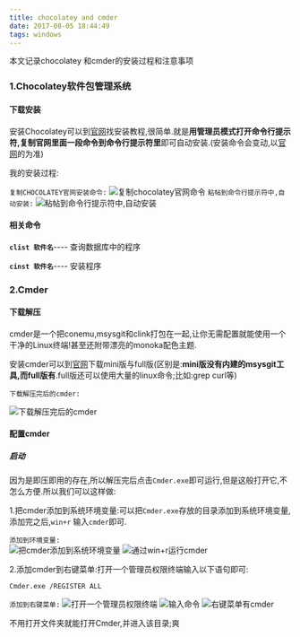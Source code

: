 ```yaml
---
title: chocolatey and cmder
date: 2017-08-05 18:44:49
tags: windows
---
```

本文记录chocolatey 和cmder的安装过程和注意事项<!--more-->

### 1.Chocolatey软件包管理系统

#### 下载安装

安装Chocolatey可以到[官网](https://chocolatey.org/install)找安装教程,很简单.就是**用管理员模式打开命令行提示符,复制官网里面一段命令到命令行提示符里**即可自动安装.(安装命令会变动,以[官网](https://chocolatey.org/install)的为准)

我的安装过程:

`复制CHOCOLATEY官网安装命令:`
![复制chocolatey官网命令](http://i.imgur.com/W9Qw6CY.jpg)
`粘帖到命令行提示符中,自动安装:`
![粘帖到命令行提示符中,自动安装](http://i.imgur.com/DC6NNNX.jpg)

#### 相关命令

**`clist 软件名`**----  查询数据库中的程序

**`cinst 软件名`**----  安装程序

### 2.Cmder

#### 下载解压

cmder是一个把conemu,msysgit和clink打包在一起,让你无需配置就能使用一个干净的Linux终端!甚至还附带漂亮的monoka配色主题.

安装cmder可以到[官网](http://cmder.net/)下载mini版与full版(区别是:**mini版没有内建的msysgit工具,而full版有**.full版还可以使用大量的linux命令;比如:grep curl等)

`下载解压完后的cmder:`

![下载解压完后的cmder](http://i.imgur.com/Y6L1Jes.png)

#### 配置cmder

##### 启动

因为是即压即用的存在,所以解压完后点击`Cmder.exe`即可运行,但是这般打开它,不怎么方便.所以我们可以这样做:

1.把cmder添加到系统环境变量:可以把`Cmder.exe`存放的目录添加到系统环境变量,添加完之后,`win+r` 输入`cmder`即可.

`添加到环境变量:`  
![把cmder添加到系统环境变量](http://i.imgur.com/RGQVUgw.jpg)
![通过win+r运行cmder](http://i.imgur.com/ZV0Zjw7.png)

2.添加cmder到右键菜单:打开一个管理员权限终端输入以下语句即可:

    Cmder.exe /REGISTER ALL
<!--  -->
`添加到右键菜单:`
![打开一个管理员权限终端](http://i.imgur.com/310L8Px.jpg)
![输入命令](http://i.imgur.com/caQyDXC.png)
![右键菜单有cmder](http://i.imgur.com/5XAlzrT.jpg)

不用打开文件夹就能打开Cmder,并进入该目录;爽

